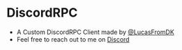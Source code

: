 # DiscordRPC
- A Custom DiscordRPC Client made by [@LucasFromDK](https://github.com/LucasFromDK)
- Feel free to reach out to me on [Discord](https://discord.com/users/363341174250930178)
